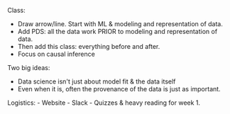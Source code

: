 Class:

- Draw arrow/line. Start with ML & modeling and representation of data.
- Add PDS: all the data work PRIOR to modeling and representation of data.
- Then add this class: everything before and after.
- Focus on causal inference

Two big ideas:

- Data science isn't just about model fit & the data itself
- Even when it is, often the provenance of the data is just as important.

Logistics:
    - Website
    - Slack
    - Quizzes & heavy reading for week 1.
